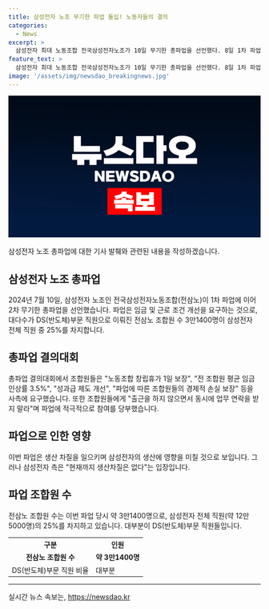 ```yaml
---
title: 삼성전자 노조 무기한 파업 돌입! 노동자들의 결의
categories:
  - News
excerpt: >
  삼성전자 최대 노동조합 전국삼성전자노조가 10일 무기한 총파업을 선언했다. 8일 1차 파업으로 이어진 결의대회에서 사측과의 대화 의지 부재로 이같은 결정을 했다. 조합원들은 노동조합 창립휴가 1일 보장, 임금 및 성과급 인상, 경제적 손실 보장 등을 요구하며 파업에 적극 참여해 달라고 당부했다. 파업은 삼성전자의 생산 차질을 유발하고, 이는 삼성전자의 전체 직원 중 25%인 3만1400명이 참여하고 있는 상황이다. 
feature_text: >
  삼성전자 최대 노동조합 전국삼성전자노조가 10일 무기한 총파업을 선언했다. 8일 1차 파업으로 이어진 결의대회에서 사측과의 대화 의지 부재로 이같은 결정을 했다. 조합원들은 노동조합 창립휴가 1일 보장, 임금 및 성과급 인상, 경제적 손실 보장 등을 요구하며 파업에 적극 참여해 달라고 당부했다. 파업은 삼성전자의 생산 차질을 유발하고, 이는 삼성전자의 전체 직원 중 25%인 3만1400명이 참여하고 있는 상황이다. 
image: '/assets/img/newsdao_breakingnews.jpg'
---
```


<p><img src="/assets/img/newsdao_breakingnews.jpg" alt="firstkoreanews 속보" /></p>

<p>삼성전자 노조 총파업에 대한 기사 발췌와 관련된 내용을 작성하겠습니다.</p>

<h2 data-ke-size="size26">삼성전자 노조 총파업</h2>

<p data-ke-size="size16">2024년 7월 10일, 삼성전자 노조인 전국삼성전자노동조합(전삼노)이 1차 파업에 이어 2차 무기한 총파업을 선언했습니다. 파업은 임금 및 근로 조건 개선을 요구하는 것으로, 대다수가 DS(반도체)부문 직원으로 이뤄진 전삼노 조합원 수 3만1400명이 삼성전자 전체 직원 중 25%를 차지합니다.</p>

<h2 data-ke-size="size26">총파업 결의대회</h2>

<p data-ke-size="size16">총파업 결의대회에서 조합원들은 "노동조합 창립휴가 1일 보장", "전 조합원 평균 임금 인상률 3.5%", "성과급 제도 개선", "파업에 따른 조합원들의 경제적 손실 보장" 등을 사측에 요구했습니다. 또한 조합원들에게 "출근을 하지 않으면서 동시에 업무 연락을 받지 말라"며 파업에 적극적으로 참여를 당부했습니다.</p>

<h2 data-ke-size="size26">파업으로 인한 영향</h2>

<p data-ke-size="size16">이번 파업은 생산 차질을 일으키며 삼성전자의 생산에 영향을 미칠 것으로 보입니다. 그러나 삼성전자 측은 "현재까지 생산차질은 없다"는 입장입니다.</p>

<h2 data-ke-size="size26">파업 조합원 수</h2>

<p data-ke-size="size16">전삼노 조합원 수는 이번 파업 당시 약 3만1400명으로, 삼성전자 전체 직원(약 12만5000명)의 25%를 차지하고 있습니다. 대부분이 DS(반도체)부문 직원들입니다.</p>

<table>
    <tr>
        <th>구분</th>
        <th>인원</th>
    </tr>
    <tr>
        <td style="text-align: center; height: 17px;"><b>전삼노 조합원 수</b></td>
        <td style="text-align: center; height: 17px;"><b>약 3만1400명</b></td>
    </tr>
    <tr>
        <td>DS(반도체)부문 직원 비율</td>
        <td>대부분</td>
    </tr>
</table>

<p><hr></p>
실시간 뉴스 속보는, <a href="https://newsdao.kr" rel="dofollow">https://newsdao.kr</a>


